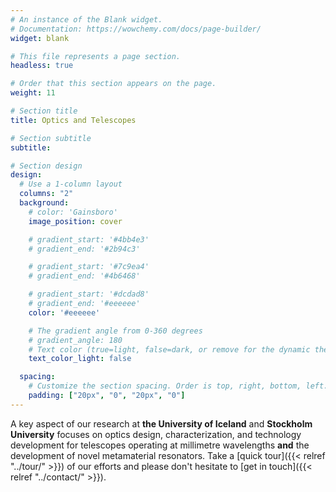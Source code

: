 ```yaml
---
# An instance of the Blank widget.
# Documentation: https://wowchemy.com/docs/page-builder/
widget: blank

# This file represents a page section.
headless: true

# Order that this section appears on the page.
weight: 11

# Section title
title: Optics and Telescopes

# Section subtitle
subtitle:

# Section design
design:
  # Use a 1-column layout
  columns: "2"
  background:
    # color: 'Gainsboro'
    image_position: cover

    # gradient_start: '#4bb4e3'
    # gradient_end: '#2b94c3'

    # gradient_start: '#7c9ea4'
    # gradient_end: '#4b6468'

    # gradient_start: '#dcdad8'
    # gradient_end: '#eeeeee'
    color: '#eeeeee'

    # The gradient angle from 0-360 degrees
    # gradient_angle: 180
    # Text color (true=light, false=dark, or remove for the dynamic theme color).
    text_color_light: false

  spacing:
    # Customize the section spacing. Order is top, right, bottom, left.
    padding: ["20px", "0", "20px", "0"]
---
```


A key aspect of our research at **the University of Iceland** and **Stockholm University** focuses on optics design, characterization, and technology development for telescopes operating at millimetre wavelengths **and** the development of novel metamaterial resonators. Take a [quick tour]({{< relref "../tour/" >}}) of our efforts and please don't hesitate to [get in touch]({{< relref "../contact/" >}}).

<!-- Our primary goal is to advance our understanding of optical systems designed for applications in cosmology. Of particular interest is the study of the cosmic microwave background — the oldest light in the universe — and the search for dark matter axions. -->

